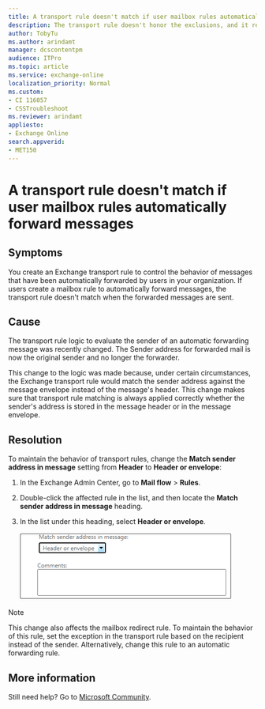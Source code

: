 ```yaml
---
title: A transport rule doesn't match if user mailbox rules automatically forward messages
description: The transport rule doesn't honor the exclusions, and it rejects the messages. This article provides a resolution.
author: TobyTu
ms.author: arindamt
manager: dcscontentpm
audience: ITPro 
ms.topic: article 
ms.service: exchange-online
localization_priority: Normal
ms.custom: 
- CI 116057
- CSSTroubleshoot
ms.reviewer: arindamt
appliesto:
- Exchange Online
search.appverid: 
- MET150
---
```

# A transport rule doesn't match if user mailbox rules automatically forward messages

## Symptoms

You create an Exchange transport rule to control the behavior of messages that have been automatically forwarded by users in your organization. If users create a mailbox rule to automatically forward messages, the transport rule doesn't match when the forwarded messages are sent.

## Cause

The transport rule logic to evaluate the sender of an automatic forwarding message was recently changed. The Sender address for forwarded mail is now the original sender and no longer the forwarder.

This change to the logic was made because, under certain circumstances, the Exchange transport rule would match the sender address against the message envelope instead of the message's header. This change makes sure that transport rule matching is always applied correctly whether the sender's address is stored in the message header or in the message envelope.

## Resolution

To maintain the behavior of transport rules, change the **Match sender address in message** setting from **Header** to **Header or envelope**:

1. In the Exchange Admin Center, go to **Mail flow** > **Rules**.
2. Double-click the affected rule in the list, and then locate the **Match sender address in message** heading.
3. In the list under this heading, select **Header or envelope**.

    ![transport-rule-error](./media/transport-rule-error.png)

> [!NOTE]
> This change also affects the mailbox redirect rule. To maintain the behavior of this rule, set the exception in the transport rule based on the recipient instead of the sender. Alternatively, change this rule to an automatic forwarding rule.

## More information

Still need help? Go to [Microsoft Community](https://answers.microsoft.com).
